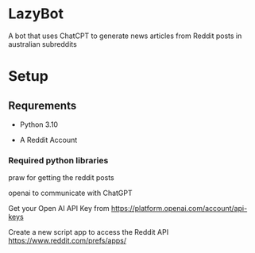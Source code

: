 # LazyBot

A bot that uses ChatCPT to generate news articles from Reddit posts in australian subreddits

# Setup

## Requrements

- Python 3.10

- A Reddit Account

### Required python libraries

praw
for getting the reddit posts

openai
to communicate with ChatGPT

Get your Open AI API Key from <https://platform.openai.com/account/api-keys>

Create a new script app to access the Reddit API <https://www.reddit.com/prefs/apps/>
